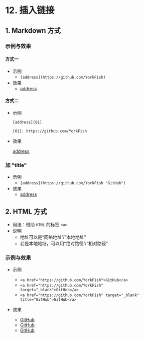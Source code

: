 # 12. 插入链接

## 1. Markdown 方式

### 示例与效果

#### 方式一

- 示例
    - `[address](https://github.com/YorkFish)`
- 效果
    - [address](https://github.com/YorkFish)

#### 方式二

- 示例

    ```
    [address][01]
            
    [01]: https://github.com/YorkFish
    ```

- 效果

    [address][01]

### 加 "title"

- 示例
    - `[address](https://github.com/YorkFish "GitHub")`
- 效果
    - [address](https://github.com/YorkFish "GitHub")

## 2. HTML 方式

- 用法：借助 `HTML` 的标签 `<a>`
- 说明
    - 地址可以是“网络地址”/“本地地址”
    - 若是本地地址，可以用“绝对路径”/“相对路径”

### 示例与效果

- 示例
    - `<a href="https://github.com/YorkFish">GitHub</a>`
    - `<a href="https://github.com/YorkFish" target="_blank">GitHub</a>`
    - `<a href="https://github.com/YorkFish" target="_blank" title="GitHub">GitHub</a>`

- 效果
    - <a href="https://github.com/YorkFish">GitHub</a>
    - <a href="https://github.com/YorkFish" target="_blank">GitHub</a>
    - <a href="https://github.com/YorkFish" target="_blank" title="GitHub">GitHub</a>

[01]: https://github.com/YorkFish

